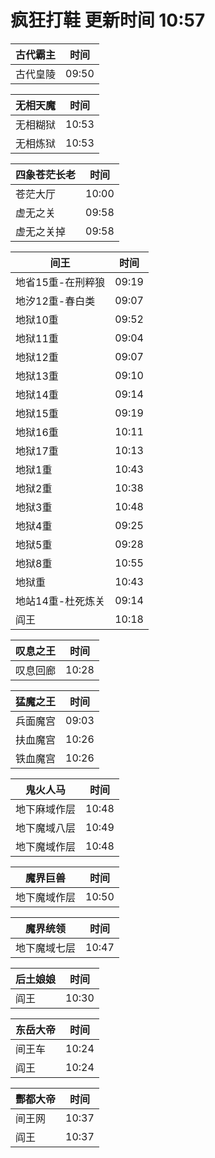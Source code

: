 # 疯狂打鞋 更新时间 10:57

| 古代霸主   | 时间    |
|--------|-------|
| 古代皇陵 | 09:50 |

| 无相天魔   | 时间    |
|--------|-------|
| 无相糊狱 | 10:53 |
| 无相炼狱 | 10:53 |

| 四象苍茫长老   | 时间    |
|--------|-------|
| 苍茫大厅 | 10:00 |
| 虚无之关 | 09:58 |
| 虚无之关掉 | 09:58 |

| 间王   | 时间    |
|--------|-------|
| 地省15重-在刑粹狼 | 09:19 |
| 地汐12重-春白类 | 09:07 |
| 地狱10重 | 09:52 |
| 地狱11重 | 09:04 |
| 地狱12重 | 09:07 |
| 地狱13重 | 09:10 |
| 地狱14重 | 09:14 |
| 地狱15重 | 09:19 |
| 地狱16重 | 10:11 |
| 地狱17重 | 10:13 |
| 地狱1重 | 10:43 |
| 地狱2重 | 10:38 |
| 地狱3重 | 10:48 |
| 地狱4重 | 09:25 |
| 地狱5重 | 09:28 |
| 地狱8重 | 10:55 |
| 地狱重 | 10:43 |
| 地站14重-杜死炼关 | 09:14 |
| 阎王 | 10:18 |

| 叹息之王   | 时间    |
|--------|-------|
| 叹息回廊 | 10:28 |

| 猛魔之王   | 时间    |
|--------|-------|
| 兵面魔宫 | 09:03 |
| 扶血魔宫 | 10:26 |
| 铁血魔宫 | 10:26 |

| 鬼火人马   | 时间    |
|--------|-------|
| 地下麻域作层 | 10:48 |
| 地下魔域八层 | 10:49 |
| 地下魔域作层 | 10:48 |

| 魔界巨兽   | 时间    |
|--------|-------|
| 地下魔域作层 | 10:50 |

| 魔界统领   | 时间    |
|--------|-------|
| 地下魔域七层 | 10:47 |

| 后土娘娘   | 时间    |
|--------|-------|
| 阎王 | 10:30 |

| 东岳大帝   | 时间    |
|--------|-------|
| 间王车 | 10:24 |
| 阎王 | 10:24 |

| 酆都大帝   | 时间    |
|--------|-------|
| 间王网 | 10:37 |
| 阎王 | 10:37 |